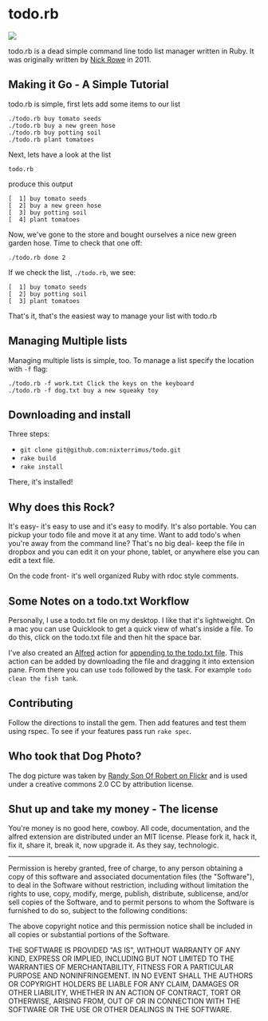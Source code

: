 # todo.rb

![](http://dl.dropbox.com/u/59591/todo_dog.jpg)

todo.rb is a dead simple command line todo list manager written in Ruby.  It was originally written by [Nick Rowe](http://dcxn.com) in 2011.

## Making it Go - A Simple Tutorial
todo.rb is simple, first lets add some items to our list

    ./todo.rb buy tomato seeds
    ./todo.rb buy a new green hose
    ./todo.rb buy potting soil
    ./todo.rb plant tomatoes

Next, lets have a look at the list

    todo.rb

produce this output

    [  1] buy tomato seeds
    [  2] buy a new green hose
    [  3] buy potting soil
    [  4] plant tomatoes

Now, we've gone to the store and bought ourselves a nice new green garden hose.  Time to check that one off:

    ./todo.rb done 2

If we check the list, `./todo.rb`, we see:

    [  1] buy tomato seeds
    [  2] buy potting soil
    [  3] plant tomatoes

That's it, that's the easiest way to manage your list with todo.rb

## Managing Multiple lists
Managing multiple lists is simple, too.  To manage a list specify the location with `-f` flag:

    ./todo.rb -f work.txt Click the keys on the keyboard
    ./todo.rb -f dog.txt buy a new squeaky toy

## Downloading and install
Three steps:

- `git clone git@github.com:nixterrimus/todo.git`
- `rake build`
- `rake install`

There, it's installed!

## Why does this Rock?
It's easy- it's easy to use and it's easy to modify.  It's also portable.  You can pickup your todo file and move it at any time.  Want to add todo's when you're away from the command line?  That's no big deal- keep the file in dropbox and you can edit it on your phone, tablet, or anywhere else you can edit a text file.

On the code front- it's well organized Ruby with rdoc style comments.

## Some Notes on a todo.txt Workflow
Personally, I use a todo.txt file on my desktop.  I like that it's lightweight.  On a mac you can use Quicklook to get a quick view of what's inside a file.  To do this, click on the todo.txt file and then hit the space bar.

I've also created an [Alfred](http://www.alfredapp.com/) action for [appending to the todo.txt file](http://bit.ly/r66UMQ).  This action can be added by downloading the file and dragging it into extension pane.  From there you can use `todo` followed by the task.  For example `todo clean the fish tank`.

## Contributing
Follow the directions to install the gem.  Then add features and test them using rspec.  To see if your features pass run `rake spec`.

## Who took that Dog Photo?
The dog picture was taken by [Randy Son Of Robert on Flickr](http://www.flickr.com/photos/randysonofrobert/2639402501/) and is used under a creative commons 2.0 CC by attribution license.

## Shut up and take my money - The license
You're money is no good here, cowboy.  All code, documentation, and the alfred extension are distributed under an MIT license.  Please fork it, hack it, fix it, share it, break it, now upgrade it.  As they say, technologic.

- - - - - - - 

Permission is hereby granted, free of charge, to any person obtaining a copy of this software and associated documentation files (the "Software"), to deal in the Software without restriction, including without limitation the rights to use, copy, modify, merge, publish, distribute, sublicense, and/or sell copies of the Software, and to permit persons to whom the Software is furnished to do so, subject to the following conditions:

The above copyright notice and this permission notice shall be included in all copies or substantial portions of the Software.

THE SOFTWARE IS PROVIDED "AS IS", WITHOUT WARRANTY OF ANY KIND, EXPRESS OR IMPLIED, INCLUDING BUT NOT LIMITED TO THE WARRANTIES OF MERCHANTABILITY, FITNESS FOR A PARTICULAR PURPOSE AND NONINFRINGEMENT. IN NO EVENT SHALL THE AUTHORS OR COPYRIGHT HOLDERS BE LIABLE FOR ANY CLAIM, DAMAGES OR OTHER LIABILITY, WHETHER IN AN ACTION OF CONTRACT, TORT OR OTHERWISE, ARISING FROM, OUT OF OR IN CONNECTION WITH THE SOFTWARE OR THE USE OR OTHER DEALINGS IN THE SOFTWARE.